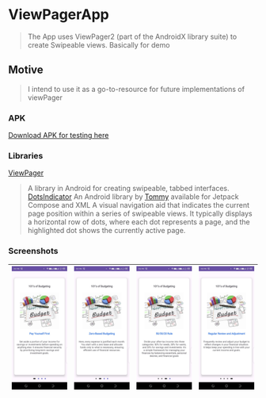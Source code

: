 # ViewPagerApp
> The App uses ViewPager2 (part of the AndroidX library suite) to create Swipeable views. Basically for demo

## Motive
> I intend to use it as a go-to-resource for future implementations of viewPager

### APK
[Download APK for testing here](https://github.com/samueljuma/ViewPagerApp/blob/main/apk/app-debug.apk)

### Libraries
[ViewPager](https://developer.android.com/jetpack/androidx/releases/viewpager2)
>  A library in Android for creating swipeable, tabbed interfaces.
[DotsIndicator](https://github.com/tommybuonomo/dotsindicator) 
> An Android library by [Tommy](https://github.com/tommybuonomo) available for Jetpack Compose and XML
> A visual navigation aid that indicates the current page position within a series of swipeable views. 
> It typically displays a horizontal row of dots, where each dot represents a page, and the highlighted dot shows the currently active page.


### Screenshots
| <img src="screenshots/1.jpeg" width=280/> | <img src="screenshots/2.jpeg" width=280/> | <img src="screenshots/3.jpeg" width=280/> | <img src="screenshots/4.jpeg" width=280/> |
|:-----------------------------------------:|:-----------------------------------------:|:-----------------------------------------:|------------------------------------------:|
